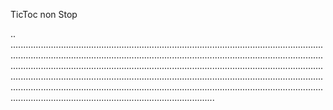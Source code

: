 TicToc non Stop

..
.............................................................................................................................................................................................................................................................................................................................................................................................................................................................................................................................................................................................................................................................................................................................